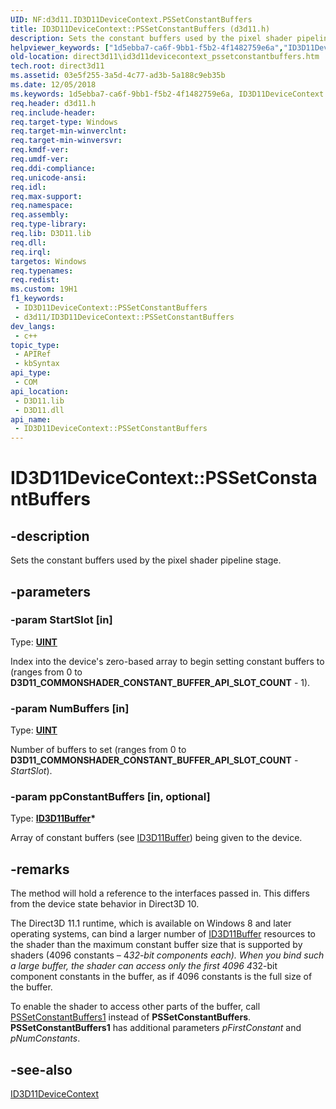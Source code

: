```yaml
---
UID: NF:d3d11.ID3D11DeviceContext.PSSetConstantBuffers
title: ID3D11DeviceContext::PSSetConstantBuffers (d3d11.h)
description: Sets the constant buffers used by the pixel shader pipeline stage.
helpviewer_keywords: ["1d5ebba7-ca6f-9bb1-f5b2-4f1482759e6a","ID3D11DeviceContext interface [Direct3D 11]","PSSetConstantBuffers method","ID3D11DeviceContext.PSSetConstantBuffers","ID3D11DeviceContext::PSSetConstantBuffers","PSSetConstantBuffers","PSSetConstantBuffers method [Direct3D 11]","PSSetConstantBuffers method [Direct3D 11]","ID3D11DeviceContext interface","d3d11/ID3D11DeviceContext::PSSetConstantBuffers","direct3d11.id3d11devicecontext_pssetconstantbuffers"]
old-location: direct3d11\id3d11devicecontext_pssetconstantbuffers.htm
tech.root: direct3d11
ms.assetid: 03e5f255-3a5d-4c77-ad3b-5a188c9eb35b
ms.date: 12/05/2018
ms.keywords: 1d5ebba7-ca6f-9bb1-f5b2-4f1482759e6a, ID3D11DeviceContext interface [Direct3D 11],PSSetConstantBuffers method, ID3D11DeviceContext.PSSetConstantBuffers, ID3D11DeviceContext::PSSetConstantBuffers, PSSetConstantBuffers, PSSetConstantBuffers method [Direct3D 11], PSSetConstantBuffers method [Direct3D 11],ID3D11DeviceContext interface, d3d11/ID3D11DeviceContext::PSSetConstantBuffers, direct3d11.id3d11devicecontext_pssetconstantbuffers
req.header: d3d11.h
req.include-header: 
req.target-type: Windows
req.target-min-winverclnt: 
req.target-min-winversvr: 
req.kmdf-ver: 
req.umdf-ver: 
req.ddi-compliance: 
req.unicode-ansi: 
req.idl: 
req.max-support: 
req.namespace: 
req.assembly: 
req.type-library: 
req.lib: D3D11.lib
req.dll: 
req.irql: 
targetos: Windows
req.typenames: 
req.redist: 
ms.custom: 19H1
f1_keywords:
 - ID3D11DeviceContext::PSSetConstantBuffers
 - d3d11/ID3D11DeviceContext::PSSetConstantBuffers
dev_langs:
 - c++
topic_type:
 - APIRef
 - kbSyntax
api_type:
 - COM
api_location:
 - D3D11.lib
 - D3D11.dll
api_name:
 - ID3D11DeviceContext::PSSetConstantBuffers
---
```


# ID3D11DeviceContext::PSSetConstantBuffers


## -description

Sets the constant buffers used by the pixel shader pipeline stage.

## -parameters

### -param StartSlot [in]

Type: <b><a href="/windows/desktop/WinProg/windows-data-types">UINT</a></b>

Index into the device's zero-based array to begin setting constant buffers to (ranges from 0 to <b>D3D11_COMMONSHADER_CONSTANT_BUFFER_API_SLOT_COUNT</b> - 1).

### -param NumBuffers [in]

Type: <b><a href="/windows/desktop/WinProg/windows-data-types">UINT</a></b>

Number of buffers to set (ranges from 0 to <b>D3D11_COMMONSHADER_CONSTANT_BUFFER_API_SLOT_COUNT</b> - <i>StartSlot</i>).

### -param ppConstantBuffers [in, optional]

Type: <b><a href="/windows/desktop/api/d3d11/nn-d3d11-id3d11buffer">ID3D11Buffer</a>*</b>

Array of constant buffers (see <a href="/windows/desktop/api/d3d11/nn-d3d11-id3d11buffer">ID3D11Buffer</a>) being given to the device.

## -remarks

The method will hold a reference to the interfaces passed in.
          This differs from the device state behavior in Direct3D 10.
        

The Direct3D 11.1 runtime, which is available on Windows 8 and later operating systems, can bind a larger number of <a href="/windows/desktop/api/d3d11/nn-d3d11-id3d11buffer">ID3D11Buffer</a> resources to the shader
          than the maximum constant buffer size that is supported by shaders (4096 constants – 4*32-bit components each).
          When you bind such a large buffer, the shader can access only the first 4096 4*32-bit component constants in the buffer, as if 4096 constants is the full size of the buffer.
        

To enable the shader to access other parts of the buffer, call
          <a href="/windows/desktop/api/d3d11_1/nf-d3d11_1-id3d11devicecontext1-pssetconstantbuffers1">PSSetConstantBuffers1</a> instead of <b>PSSetConstantBuffers</b>.
          <b>PSSetConstantBuffers1</b> has additional parameters <i>pFirstConstant</i> and <i>pNumConstants</i>.

## -see-also

<a href="/windows/desktop/api/d3d11/nn-d3d11-id3d11devicecontext">ID3D11DeviceContext</a>

